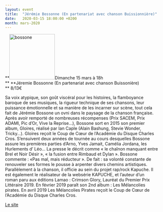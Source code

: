 ```yaml
---
layout: event
title:  "Jérémie Bossonne (En partenariat avec chanson Buissionnière)"
date:   2020-03-15 18:00:00 +0200
month: mars-2020
---
```

**<img class=" size-thumbnail wp-image-7622 alignleft" src="http://localhost/wpagendarts/wp-content/uploads/2020/01/bossone.jpg?w=150" alt="bossone" width="150" height="150" srcset="http://localhost/wpagendarts/wp-content/uploads/2020/01/bossone.jpg 1920w, http://localhost/wpagendarts/wp-content/uploads/2020/01/bossone-300x300.jpg 300w, http://localhost/wpagendarts/wp-content/uploads/2020/01/bossone-1024x1024.jpg 1024w, http://localhost/wpagendarts/wp-content/uploads/2020/01/bossone-150x150.jpg 150w, http://localhost/wpagendarts/wp-content/uploads/2020/01/bossone-768x768.jpg 768w, http://localhost/wpagendarts/wp-content/uploads/2020/01/bossone-1536x1536.jpg 1536w, http://localhost/wpagendarts/wp-content/uploads/2020/01/bossone-1200x1200.jpg 1200w" sizes="(max-width: 150px) 100vw, 150px" />Dimanche 15 mars à 18h  
** **Jéremie Bossonne (En partenariat avec chanson Buissonière)  
** <span style="font-weight:400;">8/13€</span>

<span style="font-weight:400;">Sa voix atypique, son goût viscéral pour les histoires, la flamboyance baroque de ses musiques, la rigueur technique de ses chansons, leur puissance émotionnelle et sa manière de les incarner sur scène, tout cela fait de Jérémie Bossone un ovni dans le paysage de la chanson française. Après avoir remporté de nombreuses récompenses (Prix SACEM, Prix ADAMI, Pic d’Or, Vive la Reprise…), Bossone sort en 2015 son premier album, Gloires, réalisé par Ian Caple (Alain Bashung, Stevie Wonder, Tricky…). Gloires reçoit le Coup de Cœur de l’Académie du Disque Charles Cros. S’ensuivent deux années de tournée au cours desquelles Bossone assure les premières parties d’Arno, Yves Jamait, Camélia Jordana, les Hurlements d’ Léo… La presse le décrit comme « le chaînon manquant entre Brel et Noir Désir », « la fusion entre Rimbaud et Dylan ». Bossone commente : «Pas mal, mais réducteur ». De fait : sa volonté constante de renouveler ses formes le pousse à arpenter divers chemins artistiques. Parallèlement à la chanson, il officie au sein du projet rap/rock Kapuche. Il est également le réalisateur de la websérie KAPUCHE, et l’auteur d’un roman paru aux éditions Lamao : Crimson Glory, Lauréat du Premier Prix Littéraire 2019. En février 2019 paraît son 2nd album : Les Mélancolies pirates. En avril 2019 Les Mélancolies Pirates reçoit le Coup de Cœur de l’Académie du Disque Charles Cros.</span>

[Le site](http://jeremiebossone.com/)

&nbsp;